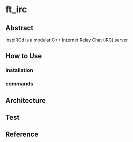 # ft_irc

## Abstract
InspIRCd is a modular C++ Internet Relay Chat (IRC) server

## How to Use
### installation
### commands

## Architecture

## Test

## Reference
